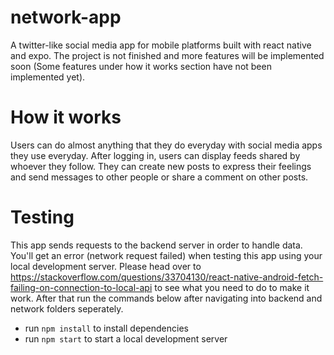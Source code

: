 # network-app 
A twitter-like social media app for mobile platforms built with react native and expo. The project is not finished and more features will be implemented soon (Some features under how it works section have not been implemented yet). 

# How it works 
Users can do almost anything that they do everyday with social media apps they use everyday. After logging in, users can display feeds shared by whoever they follow. They can create new posts to express their feelings and send messages to other people or share a comment on other posts. 

# Testing 
This app sends requests to the backend server in order to handle data. You'll get an error (network request failed) when testing this app using your local development server. Please head over to https://stackoverflow.com/questions/33704130/react-native-android-fetch-failing-on-connection-to-local-api to see what you need to do to make it work. After that run the commands below after navigating into backend and network folders seperately. 
- run `npm install` to install dependencies 
- run `npm start` to start a local development server  

